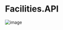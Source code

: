# Facilities.API

![image](https://user-images.githubusercontent.com/43586181/199700096-f13403e0-c98b-4590-9448-f651e195ecd3.png)
